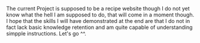 The current Project is supposed to be a recipe website though I do not yet know what the hell I am supposed to do, that will come in a moment though. I hope that the skills I will have demonstrated at the end are that I do not in fact lack basic knowledge retention and am quite capable of understanding simpple instructions. Let's go ^^.